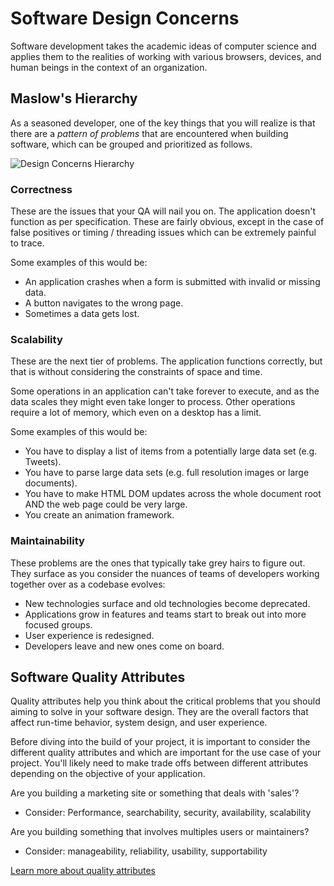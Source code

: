 # Software Design Concerns

Software development takes the academic ideas of computer science and applies them
to the realities of working with various browsers, devices, and human beings in the
context of an organization.

## Maslow's Hierarchy

As a seasoned developer, one of the key things that you will realize is that there
are a *pattern of problems* that are encountered when building software, which can
be grouped and prioritized as follows.

![Design Concerns Hierarchy](images/concerns.png "The hierarchy of design concerns.")


### Correctness

These are the issues that your QA will nail you on.  The application doesn't function as
per specification.  These are fairly obvious, except in the case of false positives or
timing / threading issues which can be extremely painful to trace.

Some examples of this would be:
- An application crashes when a form is submitted with invalid or missing data.
- A button navigates to the wrong page.
- Sometimes a data gets lost.


### Scalability

These are the next tier of problems.  The application functions correctly, but that is
without considering the constraints of space and time.

Some operations in an application can't take forever to execute, and as the data scales
they might even take longer to process.  Other operations require a lot of memory, which
even on a desktop has a limit.

Some examples of this would be:
- You have to display a list of items from a potentially large data set (e.g. Tweets).
- You have to parse large data sets (e.g. full resolution images or large documents).
- You have to make HTML DOM updates across the whole document root AND the web page could
be very large.
- You create an animation framework.


### Maintainability

These problems are the ones that typically take grey hairs to figure out.  They surface as
you consider the nuances of teams of developers working together over as a codebase evolves:
- New technologies surface and old technologies become deprecated.
- Applications grow in features and teams start to break out into more focused groups.
- User experience is redesigned.
- Developers leave and new ones come on board.


## Software Quality Attributes

Quality attributes help you think about the critical problems that you should aiming
to solve in your software design. They are the overall factors that affect run-time
behavior, system design, and user experience.

Before diving into the build of your project, it is important to consider the different
quality attributes and which are important for the use case of your project. You'll likely
need to make trade offs between different attributes depending on the objective of
your application.

Are you building a marketing site or something that deals with 'sales'?
- Consider: Performance, searchability, security, availability, scalability

Are you building something that involves multiples users or maintainers?
- Consider: manageability, reliability, usability, supportability

[Learn more about quality attributes](https://msdn.microsoft.com/en-us/library/ee658094.aspx)
